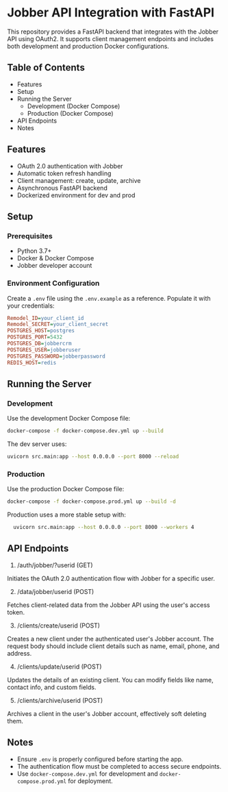 # Jobber API Integration with FastAPI

This repository provides a FastAPI backend that integrates with the Jobber API using OAuth2. It supports client management endpoints and includes both development and production Docker configurations.

## Table of Contents

- Features
- Setup
- Running the Server
  - Development (Docker Compose)
  - Production (Docker Compose)
- API Endpoints
- Notes

## Features

- OAuth 2.0 authentication with Jobber
- Automatic token refresh handling
- Client management: create, update, archive
- Asynchronous FastAPI backend
- Dockerized environment for dev and prod

## Setup

### Prerequisites

- Python 3.7+
- Docker & Docker Compose
- Jobber developer account

### Environment Configuration

Create a `.env` file using the `.env.example` as a reference. Populate it with your credentials:

```ini
Remodel_ID=your_client_id
Remodel_SECRET=your_client_secret
POSTGRES_HOST=postgres
POSTGRES_PORT=5432
POSTGRES_DB=jobbercrm
POSTGRES_USER=jobberuser
POSTGRES_PASSWORD=jobberpassword
REDIS_HOST=redis
```

## Running the Server

### Development

Use the development Docker Compose file:

```bash
docker-compose -f docker-compose.dev.yml up --build
```

The dev server uses:

```bash
uvicorn src.main:app --host 0.0.0.0 --port 8000 --reload
```

### Production

Use the production Docker Compose file:

```bash
docker-compose -f docker-compose.prod.yml up --build -d
```

Production uses a more stable setup with:

```bash
  uvicorn src.main:app --host 0.0.0.0 --port 8000 --workers 4 
```

## API Endpoints

1. /auth/jobber/?userid (GET)

Initiates the OAuth 2.0 authentication flow with Jobber for a specific user.

2. /data/jobber/userid (POST)

Fetches client-related data from the Jobber API using the user's access token.

3. /clients/create/userid (POST)

Creates a new client under the authenticated user's Jobber account. The request body should include client details such as name, email, phone, and address.

4. /clients/update/userid (POST)

Updates the details of an existing client. You can modify fields like name, contact info, and custom fields.

5. /clients/archive/userid (POST)

Archives a client in the user's Jobber account, effectively soft deleting them.

## Notes

- Ensure `.env` is properly configured before starting the app.
- The authentication flow must be completed to access secure endpoints.
- Use `docker-compose.dev.yml` for development and `docker-compose.prod.yml` for deployment.

